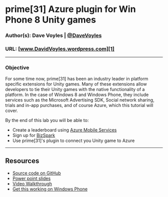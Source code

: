 # prime[31] Azure plugin for Win Phone 8 Unity games 
### Author(s): Dave Voyles | [@DaveVoyles](http://www.twitter.com/DaveVoyles)
### URL: [www.DavidVoyles.wordpress.com][1]

----------
### Objective

For some time now, prime[31] has been an industry leader in platform specific extensions for Unity games. Many of these extensions allow developers to tie their Unity games with the native functionality of a platform. In the case of Windows 8 and Windows Phone, they include services such as the Microsoft Advertising SDK, Social network sharing, trials and in-app purchases, and of course Azure, which this tutorial will cover.

By the end of this lab you will be able to:

- Create a leaderboard using [Azure Mobile Services](http://davevoyles.azurewebsites.net/prime31-azure-plugin-win8-wp8-unity-games/)
- Sign up for [BizSpark](http://davevoyles.azurewebsites.net/bizspark-free-software-cloud-services-o/)
- Use prime[31]'s plugin to connect you Unity game to Azure
 

----------
## Resources

- [Source code on GitHub](https://github.com/DaveVoyles/prime31-azure)
- [Power point slides](http://www.slideshare.net/DaveVoyles/using-prime31-to-connect-your-unity-game-to-azure-mobile-services)
- [Video Walkthrough](http://davevoyles.azurewebsites.net/video-prime31-azure-mobile-services-tutorial/)
- [Get this working on Windows Phone](http://davevoyles.azurewebsites.net/prime31-azure-plugin-win8-phone-unity-games/)

